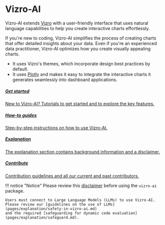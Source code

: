 # Vizro-AI

Vizro-AI extends [Vizro](https://vizro.readthedocs.io) with a user-friendly interface that uses natural language capabilities to help you create interactive charts effortlessly.

If you're new to coding, Vizro-AI simplifies the process of creating charts that offer detailed insights about your data. Even if you're an experienced data practitioner, Vizro-AI optimizes how you create visually appealing charts.

* It uses Vizro's themes, which incorporate design best practices by default.
* It uses [Plotly](https://plotly.com/python/) and makes it easy to integrate the interactive charts it generates seamlessly into dashboard applications.

<div class="card-section-wrapper" style="display: block;">
<div class="responsive-grid">

<a class="card-wrapper" href="pages/tutorials/quickstart/">
  <div class="card">
    <div class="card-content">
      <h5>Get started</h5>
      <p>
        New to Vizro-AI? Tutorials to get started and to explore the key features.
      </p>
    </div>
  </div>
</a>

<a class="card-wrapper" href="pages/user-guides/run-vizro-ai/">
  <div class="card">
    <div class="card-content">
      <h5>How-to guides</h5>
      <p>
        Step-by-step instructions on how to use Vizro-AI.
      </p>
    </div>
  </div>
</a>


<a class="card-wrapper" href="pages/explanation/disclaimer">
  <div class="card">
    <div class="card-content">
      <h5>Explanation</h5>
      <p>
        The explanation section contains background information and a disclaimer.
      </p>
    </div>
  </div>
</a>

<a class="card-wrapper" href="pages/contribute/authors">
  <div class="card">
    <div class="card-content">
      <h5>Contribute</h5>
      <p>
        Contribution guidelines and all our current and past contributors.
      </p>
    </div>
  </div>
</a>

</div>
</div>

!!! notice "Notice"
    Please review this [disclaimer](pages/explanation/disclaimer.md)
    before using the `vizro-ai` package.

    Users must connect to Large Language Models (LLMs) to use Vizro-AI.
    Please review our [guidelines on the use of LLMs](pages/explanation/safety-in-vizro-ai.md)
    and the required [safeguarding for dynamic code evaluation](pages/explanation/safeguard.md).
